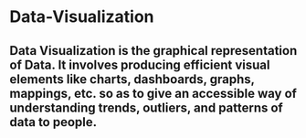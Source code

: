 # Data-Visualization
## Data Visualization is the graphical representation of Data. It involves producing efficient visual elements like charts, dashboards, graphs, mappings, etc. so as to give an accessible way of understanding trends, outliers, and patterns of data to people.
